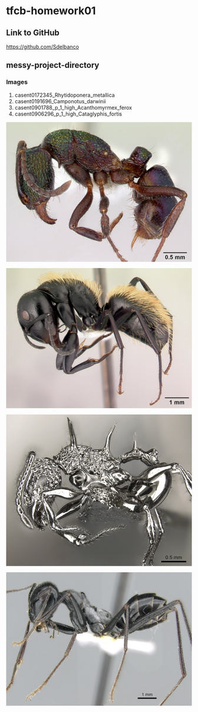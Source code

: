 # tfcb-homework01

## Link to GitHub

https://github.com/Sdelbanco

## messy-project-directory

### Images

<ol>
  <li>casent0172345_Rhytidoponera_metallica</li>
  <li>casent0191696_Camponotus_darwinii</li>
  <li>casent0901788_p_1_high_Acanthomyrmex_ferox</li>
  <li>casent0906296_p_1_high_Cataglyphis_fortis</li>
</ol>

![freaky ant](/messy-project-directory/images/casent0172345_Rhytidoponera_metallica.jpg "Freaky ant")

![freaky ant](/messy-project-directory/images/casent0191696_Camponotus_darwinii.jpg "Freaky ant")

![freaky ant](/messy-project-directory/images/casent0901788_p_1_high_Acanthomyrmex_ferox.jpg "Freaky ant")

![freaky ant](/messy-project-directory/images/casent0906296_p_1_high_Cataglyphis_fortis.jpg "Freaky ant")
